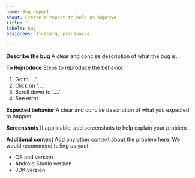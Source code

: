 ```yaml
---
name: Bug report
about: Create a report to help us improve
title: ''
labels: bug
assignees: JIceberg, pranavavva

---
```


**Describe the bug**
A clear and concise description of what the bug is.

**To Reproduce**
Steps to reproduce the behavior:
1. Go to '...'
2. Click on '....'
3. Scroll down to '....'
4. See error

**Expected behavior**
A clear and concise description of what you expected to happen.

**Screenshots**
If applicable, add screenshots to help explain your problem.

**Additional context**
Add any other context about the problem here. We would recommend telling us yout:
* OS and version
* Android Studio version
* JDK version
